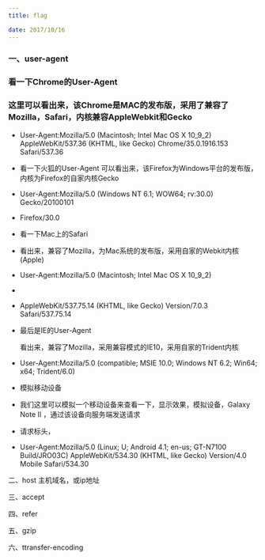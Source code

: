```yaml
---
title: flag

date: 2017/10/16
---
```



### 一、user-agent

### 看一下Chrome的User-Agent

### 这里可以看出来，该Chrome是MAC的发布版，采用了兼容了Mozilla，Safari，内核兼容AppleWebkit和Gecko
* User-Agent:Mozilla/5.0 (Macintosh; Intel Mac OS X 10_9_2) AppleWebKit/537.36 (KHTML, like Gecko) Chrome/35.0.1916.153 Safari/537.36
* 看一下火狐的User-Agent
可以看出来，该Firefox为Windows平台的发布版，内核为Firefox的自家内核Gecko
* User-Agent:Mozilla/5.0 (Windows NT 6.1; WOW64; rv:30.0) Gecko/20100101 
* Firefox/30.0
* 看一下Mac上的Safari
* 看出来，兼容了Mozilla，为Mac系统的发布版，采用自家的Webkit内核(Apple)
* User-Agent:Mozilla/5.0 (Macintosh; Intel Mac OS X 10_9_2) 
* 
* AppleWebKit/537.75.14 (KHTML, like Gecko) Version/7.0.3 Safari/537.75.14

* 最后是IE的User-Agent

  看出来，兼容了Mozilla，采用兼容模式的IE10，采用自家的Trident内核
* User-Agent:Mozilla/5.0 (compatible; MSIE 10.0; Windows NT 6.2; Win64; x64; Trident/6.0)
 * 模拟移动设备
* 我们这里可以模拟一个移动设备来查看一下，显示效果，模拟设备，Galaxy Note II ，通过该设备向服务端发送请求

* 请求标头，
* User-Agent:Mozilla/5.0 (Linux; U; Android 4.1; en-us; GT-N7100 Build/JRO03C) AppleWebKit/534.30 (KHTML, like Gecko) Version/4.0 Mobile Safari/534.30

二、host  主机域名，或ip地址


三、accept

四、refer

五、gzip

六、ttransfer-encoding



